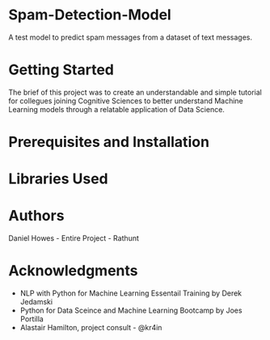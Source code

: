 # Spam-Detection-Model
A test model to predict spam messages from a dataset of text messages.

# Getting Started
The brief of this project was to create an understandable and simple tutorial for collegues joining Cognitive Sciences to better understand Machine Learning models through a relatable application of Data Science.

# Prerequisites and Installation
# Libraries Used 
# Authors
Daniel Howes - Entire Project - Rathunt 
# Acknowledgments 
* NLP with Python for Machine Learning Essentail Training by Derek Jedamski
* Python for Data Sceince and Machine Learning Bootcamp by Joes Portilla
* Alastair Hamilton, project consult - @kr4in
